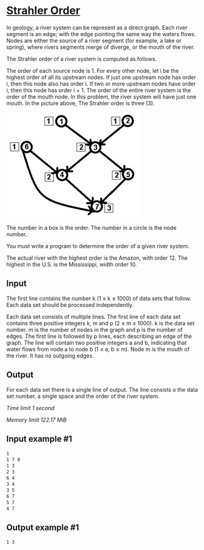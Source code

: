 # [Strahler Order](https://www.e-olymp.com/en/contests/9116/problems/79195)

In geology, a river system can be represent as a direct graph. Each river segment is an edge; with the edge pointing the same way the waters flows. Nodes are either the source of a river segment (for example, a lake or spring), where rivers segments merge of diverge, or the mouth of the river.

The Strahler order of a river system is computed as follows.

The order of each source node is 1.
For every other node, let i be the highest order of all its upstream nodes. If just one upstream node has order i, then this node also has order i. If two or more upstream nodes have order i, then this node has order i + 1.
The order of the entire river system is the order of the mouth node. In this problem, the river system will have just one mouth. In the picture above, The Strahler order is three (3).

![prb6389](1384084567.JPG)

The number in a box is the order. The number in a circle is the node number.

You must write a program to determine the order of a given river system.

The actual river with the highest order is the Amazon, with order 12. The highest in the U.S. is the Mississippi, width order 10.

## Input

The first line contains the number k (1 ≤ k ≤ 1000) of data sets that follow. Each data set should be processed independently.

Each data set consists of multiple lines. The first line of each data set contains three positive integers k, m and p (2 ≤ m ≤ 1000). k is the data set number. m is the number of nodes in the graph and p is the number of edges. The first line is followed by p lines, each describing an edge of the graph. The line will contain two positive integers a and b, indicating that water flows from node a to node b (1 ≤ a, b ≤ m). Node m is the mouth of the river. It has no outgoing edges.

## Output

For each data set there is a single line of output. The line consists o the data set number, a single space and the order of the river system.

_Time limit 1 second_

_Memory limit 122.17 MiB_

## Input example #1
```
1
1 7 8
1 3
2 3
6 4
3 4
3 5
6 7
5 7
4 7
```

## Output example #1
```
1 3
```
